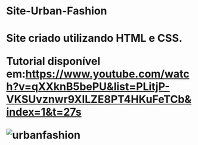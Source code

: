 # Site-Urban-Fashion


<h1>Site criado utilizando HTML e CSS.</h>


Tutorial disponível em:https://www.youtube.com/watch?v=qXXknB5bePU&list=PLitjP-VKSUvznwr9XILZE8PT4HKuFeTCb&index=1&t=27s



![urbanfashion](https://user-images.githubusercontent.com/88169014/168603205-eb52a6ab-0521-4266-b7fe-9b19d071a0aa.png)
